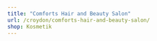 ```yaml
---
title: "Comforts Hair and Beauty Salon"
url: /croydon/comforts-hair-and-beauty-salon/
shop: Kosmetik
---
```

